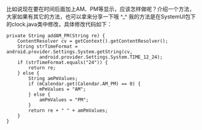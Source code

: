 比如说现在要在时间后面加上AM、PM等显示，应该怎样做呢？介绍一个方法，大家如果有其它的方法，也可以拿来分享一下哦 ^_^  我的方法是在SystemUI包下的clock.java类中修改，具体修改代码如下：
```  
private String addAM_PM(String re) {
	ContentResolver cv = getContext().getContentResolver();
	String strTimeFormat = android.provider.Settings.System.getString(cv,
			android.provider.Settings.System.TIME_12_24);
	if (strTimeFormat.equals("24")) {
		return re;
	} else {
		String amPmValues;
		if (mCalendar.get(Calendar.AM_PM) == 0) {
			mPmValues = "AM";
		} else {
			amPmValues = "PM";
		}
		return re + " " + amPmValues;
	}
}
```